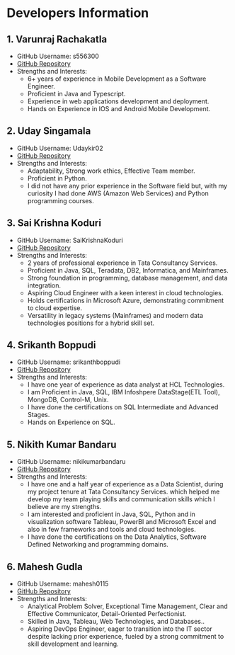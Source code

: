 # Developers Information

## 1. Varunraj Rachakatla
- GitHub Username: s556300
- [GitHub Repository](https://github.com/Udaykir02/GDP_Group-3)
- Strengths and Interests:
  - 6+ years of experience in Mobile Development as a Software Engineer.
  - Proficient in Java and Typescript.
  - Experience in web applications development and deployment.
  - Hands on Experience in IOS and Android Mobile Development.

## 2. Uday Singamala
- GitHub Username: Udaykir02
- [GitHub Repository](https://github.com/Udaykir02/GDP_Group-3)
- Strengths and Interests:
  - Adaptability, Strong work ethics, Effective Team member.
  - Proficient in Python.
  - I did not have any prior experience in the Software field but, with my curiosity I had done AWS (Amazon Web Services) and Python programming courses.

## 3. Sai Krishna Koduri
- GitHub Username: SaiKrishnaKoduri
- [GitHub Repository](https://github.com/Udaykir02/GDP_Group-3)
- Strengths and Interests:
  - 2 years of professional experience in Tata Consultancy Services.
  - Proficient in Java, SQL, Teradata, DB2, Informatica, and Mainframes.
  - Strong foundation in programming, database management, and data integration.
  - Aspiring Cloud Engineer with a keen interest in cloud technologies.
  - Holds certifications in Microsoft Azure, demonstrating commitment to cloud expertise.
  - Versatility in legacy systems (Mainframes) and modern data technologies positions for a hybrid skill set.

## 4. Srikanth Boppudi
- GitHub Username: srikanthboppudi
- [GitHub Repository](https://github.com/Udaykir02/GDP_Group-3)
- Strengths and Interests:
  - I have one year of experience as data analyst at HCL Technologies.
  - I am Proficient in Java, SQL, IBM Infoshpere DataStage(ETL Tool), MongoDB, Control-M, Unix.
  - I have done the certifications on SQL Intermediate and Advanced Stages.
  - Hands on Experience on SQL.

## 5. Nikith Kumar Bandaru
- GitHub Username: nikikumarbandaru
- [GitHub Repository](https://github.com/Udaykir02/GDP_Group-3)
- Strengths and Interests:
  - I have one and a half year of experience as a Data Scientist, during my project tenure at Tata Consultancy Services. which helped me develop my team playing skills and communication skills which I believe are my strengths. 
  - I am interested and proficient in Java, SQL, Python and in visualization software Tableau, PowerBI and Microsoft Excel and also in few frameworks and tools and cloud technologies.
  - I have done the certifications on the Data Analytics, Software Defined Networking and programming domains.

## 6. Mahesh Gudla
- GitHub Username: mahesh0115
- [GitHub Repository](https://github.com/Udaykir02/GDP_Group-3)
- Strengths and Interests:
  - Analytical Problem Solver, Exceptional Time Management, Clear and Effective Communicator, Detail-Oriented Perfectionist.
  - Skilled in Java, Tableau, Web Technologies, and Databases..
  - Aspiring DevOps Engineer, eager to transition into the IT sector despite lacking prior experience, fueled by a strong commitment to skill development and learning.
